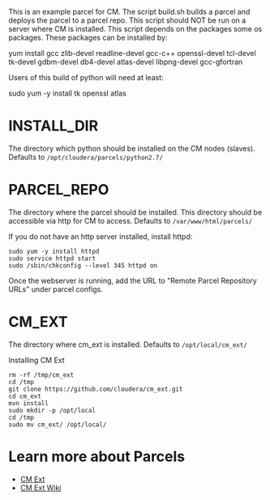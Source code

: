 This is an example parcel for CM. The script build.sh builds a parcel and deploys
the parcel to a parcel repo. This script should NOT be run on a server
where CM is installed. This script depends on the packages some os packages.
These packages can be installed by:


  yum install gcc zlib-devel readline-devel gcc-c++ openssl-devel tcl-devel tk-devel gdbm-devel db4-devel atlas-devel libpng-devel gcc-gfortran

Users of this build of python will need at least:

  sudo yum -y install tk openssl atlas

# INSTALL_DIR

The directory which python should be installed on the CM nodes (slaves).
Defaults to `/opt/cloudera/parcels/python2.7/`


# PARCEL_REPO
The directory where the parcel should be installed. This directory should be accessible
via http for CM to access. Defaults to `/var/www/html/parcels/`

If you do not have an http server installed, install httpd:

    sudo yum -y install httpd
    sudo service httpd start
    sudo /sbin/chkconfig --level 345 httpd on

Once the webserver is running, add the URL to "Remote Parcel Repository URLs" under parcel configs.


# CM_EXT
The directory where cm_ext is installed. Defaults to `/opt/local/cm_ext/`

Installing CM Ext

    rm -rf /tmp/cm_ext
    cd /tmp
    git clone https://github.com/cloudera/cm_ext.git
    cd cm_ext
    mvn install
    sudo mkdir -p /opt/local
    cd /tmp
    sudo mv cm_ext/ /opt/local/

# Learn more about Parcels

* [CM Ext](https://github.com/cloudera/cm_ext)
* [CM Ext Wiki](https://github.com/cloudera/cm_ext/wiki)

